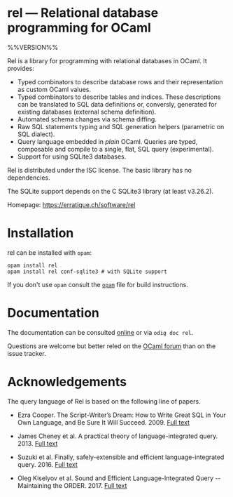 rel — Relational database programming for OCaml
===============================================
%%VERSION%%

Rel is a library for programming with relational databases in OCaml.
It provides:

- Typed combinators to describe database rows and their representation
  as custom OCaml values.
- Typed combinators to describe tables and indices. These descriptions
  can be translated to SQL data definitions or, conversly, generated for
  existing databases (external schema definition).
- Automated schema changes via schema diffing.
- Raw SQL statements typing and SQL generation helpers (parametric on SQL
  dialect).
- Query language embedded in *plain* OCaml. Queries are typed,
  composable and compile to a single, flat, SQL query (experimental).
- Support for using SQLite3 databases.

Rel is distributed under the ISC license. The basic library has no
dependencies. 

The SQLite support depends on the C SQLite3 library (at least
v3.26.2).

Homepage: https://erratique.ch/software/rel

# Installation

rel can be installed with `opam`:

    opam install rel
    opam install rel conf-sqlite3 # with SQLite support

If you don't use `opam` consult the [`opam`](opam) file for build
instructions.

# Documentation

The documentation can be consulted [online][doc] or via `odig doc rel`.

Questions are welcome but better reled on the [OCaml forum][ocaml-forum] 
than on the issue tracker.

[doc]: https://erratique.ch/software/rel/doc
[ocaml-forum]: https://discuss.ocaml.org/

# Acknowledgements

The query language of Rel is based on the following line of papers.

* Ezra Cooper. The Script-Writer’s Dream: How to Write Great SQL in Your 
  Own Language, and Be Sure It Will Succeed. 2009.
  [Full text](https://doi.org/10.1007/978-3-642-03793-1_3)
  
* James Cheney et al. A practical theory of language-integrated query. 2013.
  [Full text](https://doi.org/10.1145/2544174.2500586)

* Suzuki et al. Finally, safely-extensible and efficient language-integrated 
  query. 2016.
  [Full text](https://doi.org/10.1145/2847538.2847542)
  
* Oleg Kiselyov et al. Sound and Efficient Language-Integrated Query -- 
  Maintaining the ORDER. 2017.
  [Full text](https://doi.org/10.1007/978-3-319-71237-6_18)
